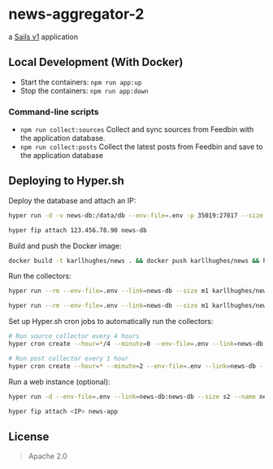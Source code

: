 # news-aggregator-2

a [Sails v1](https://sailsjs.com) application


## Local Development (With Docker)

- Start the containers: `npm run app:up`
- Stop the containers: `npm run app:down`


### Command-line scripts

- `npm run collect:sources` Collect and sync sources from Feedbin with the application database.
- `npm run collect:posts` Collect the latest posts from Feedbin and save to the application database


## Deploying to Hyper.sh

Deploy the database and attach an IP: 

```bash
hyper run -d -v news-db:/data/db --env-file=.env -p 35019:27017 --size s4 --name news-db mongo:3.2-jessie

hyper fip attach 123.456.78.90 news-db
```

Build and push the Docker image:

```bash
docker build -t karllhughes/news . && docker push karllhughes/news && hyper pull karllhughes/news
```

Run the collectors:

```bash
hyper run --rm --env-file=.env --link=news-db --size m1 karllhughes/news node node_modules/.bin/sails run collect-sources

hyper run --rm --env-file=.env --link=news-db --size m1 karllhughes/news node node_modules/.bin/sails run collect-posts
```

Set up Hyper.sh cron jobs to automatically run the collectors:

```bash
# Run source collector every 4 hours
hyper cron create --hour=*/4 --minute=0 --env-file=.env --link=news-db --size m1 --name news-sources-cron karllhughes/news node node_modules/.bin/sails run collect-sources

# Run post collector every 1 hour
hyper cron create --hour=* --minute=2 --env-file=.env --link=news-db --size m1 --name news-posts-cron karllhughes/news node node_modules/.bin/sails run collect-posts
```

Run a web instance (optional):

```bash
hyper run -d --env-file=.env --link=news-db:news-db --size s2 --name news-app -p 80:80 karllhughes/news node app.js --prod

hyper fip attach <IP> news-app
```


## License

> Apache 2.0
